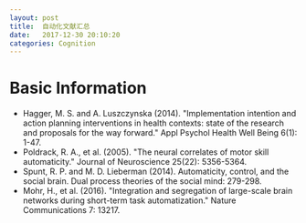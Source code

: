 ```yaml
---
layout: post
title:  自动化文献汇总
date:   2017-12-30 20:10:20
categories: Cognition
---
```


# Basic Information

* Hagger, M. S. and A. Luszczynska (2014). "Implementation intention and action planning interventions in health contexts: state of the research and proposals for the way forward." Appl Psychol Health Well Being 6(1): 1-47.
* Poldrack, R. A., et al. (2005). "The neural correlates of motor skill automaticity." Journal of Neuroscience 25(22): 5356-5364.
* Spunt, R. P. and M. D. Lieberman (2014). Automaticity, control, and the social brain. Dual process theories of the social mind: 279-298.
* Mohr, H., et al. (2016). "Integration and segregation of large-scale brain networks during short-term task automatization." Nature Communications 7: 13217.
